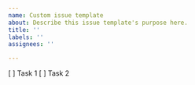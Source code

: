 ```yaml
---
name: Custom issue template
about: Describe this issue template's purpose here.
title: ''
labels: ''
assignees: ''

---
```


[ ] Task 1
[ ] Task 2

